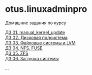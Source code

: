 # otus.linuxadminpro

Домашние задания по курсу

[ДЗ 01. manual_kernel_update](https://github.com/BerdnikovAE/otus.linuxadminpro/tree/main/01) <br>
[ДЗ 02. Дисковая подсистема](https://github.com/BerdnikovAE/otus.linuxadminpro/tree/main/02) <br>
[ДЗ 03. Файловые системы и LVM](https://github.com/BerdnikovAE/otus.linuxadminpro/tree/main/03) <br>
[ДЗ 04. NFS, FUSE](https://github.com/BerdnikovAE/otus.linuxadminpro/tree/main/04) <br>
[ДЗ 05. ZFS](https://github.com/BerdnikovAE/otus.linuxadminpro/tree/main/05) <br>
[ДЗ 06. Загрузка системы](https://github.com/BerdnikovAE/otus.linuxadminpro/tree/main/06) <br>

...







